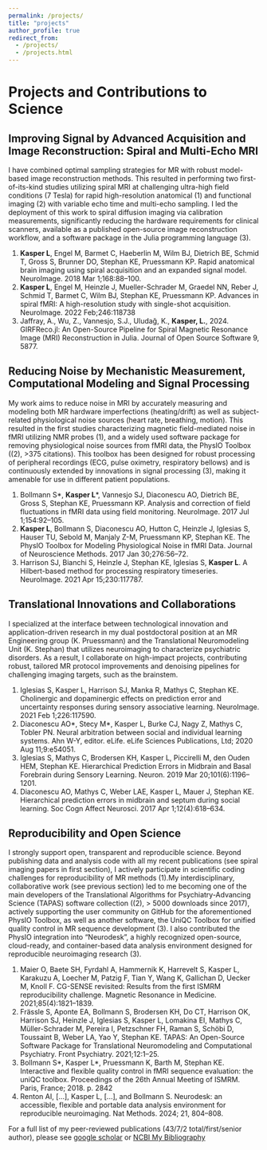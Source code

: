 ```yaml
---
permalink: /projects/
title: "projects"
author_profile: true
redirect_from: 
  - /projects/
  - /projects.html
---
```

# Projects and Contributions to Science


## Improving Signal by Advanced Acquisition and Image Reconstruction: Spiral and Multi-Echo MRI
I have combined optimal sampling strategies for MR with robust model-based image reconstruction methods. This resulted in performing two first-of-its-kind studies utilizing spiral MRI at challenging ultra-high field conditions (7 Tesla) for rapid high-resolution anatomical (1) and functional imaging (2) with variable echo time and multi-echo sampling. I led the deployment of this work to spiral diffusion imaging via calibration measurements, significantly reducing the hardware requirements for clinical scanners, available as a published open-source image reconstruction workflow, and a software package in the Julia programming language (3).

1.	**Kasper L**, Engel M, Barmet C, Haeberlin M, Wilm BJ, Dietrich BE, Schmid T, Gross S, Brunner DO, Stephan KE, Pruessmann KP. Rapid anatomical brain imaging using spiral acquisition and an expanded signal model. NeuroImage. 2018 Mar 1;168:88–100. 
2.	**Kasper L**, Engel M, Heinzle J, Mueller-Schrader M, Graedel NN, Reber J, Schmid T, Barmet C, Wilm BJ, Stephan KE, Pruessmann KP. Advances in spiral fMRI: A high-resolution study with single-shot acquisition. NeuroImage. 2022 Feb;246:118738
3.	Jaffray, A., Wu, Z., Vannesjo, S.J., Uludağ, K., **Kasper, L.**, 2024. GIRFReco.jl: An Open-Source Pipeline for Spiral Magnetic Resonance Image (MRI) Reconstruction in Julia. Journal of Open Source Software 9, 5877.


## Reducing Noise by Mechanistic Measurement, Computational Modeling and Signal Processing
My work aims to reduce noise in MRI by accurately measuring and modeling both MR hardware imperfections (heating/drift) as well as subject-related physiological noise sources (heart rate, breathing, motion). This resulted in the first studies characterizing magnetic field-mediated noise in fMRI utilizing NMR probes (1), and a widely used software package for removing physiological noise sources from fMRI data, the PhysIO Toolbox ((2), >375 citations). This toolbox has been designed for robust processing of peripheral recordings (ECG, pulse oximetry, respiratory bellows) and is continuously extended by innovations in signal processing (3), making it amenable for use in different patient populations.

1. Bollmann S*, **Kasper L***, Vannesjo SJ, Diaconescu AO, Dietrich BE, Gross S, Stephan KE, Pruessmann KP. Analysis and correction of field fluctuations in fMRI data using field monitoring. NeuroImage. 2017 Jul 1;154:92–105.
2. **Kasper L**, Bollmann S, Diaconescu AO, Hutton C, Heinzle J, Iglesias S, Hauser TU, Sebold M, Manjaly Z-M, Pruessmann KP, Stephan KE. The PhysIO Toolbox for Modeling Physiological Noise in fMRI Data. Journal of Neuroscience Methods. 2017 Jan 30;276:56–72.
3. Harrison SJ, Bianchi S, Heinzle J, Stephan KE, Iglesias S, **Kasper L**. A Hilbert-based method for processing respiratory timeseries. NeuroImage. 2021 Apr 15;230:117787.


##	Translational Innovations and Collaborations
I specialized at the interface between technological innovation and application-driven research in my dual postdoctoral position at an MR Engineering group (K. Pruessmann) and the Translational Neuromodeling Unit (K. Stephan) that utilizes neuroimaging to characterize psychiatric disorders. As a result, I collaborate on high-impact projects, contributing robust, tailored MR protocol improvements and denoising pipelines for challenging imaging targets, such as the brainstem.

1. Iglesias S, Kasper L, Harrison SJ, Manka R, Mathys C, Stephan KE. Cholinergic and dopaminergic effects on prediction error and uncertainty responses during sensory associative learning. NeuroImage. 2021 Feb 1;226:117590. 
2. Diaconescu AO*, Stecy M*, Kasper L, Burke CJ, Nagy Z, Mathys C, Tobler PN. Neural arbitration between social and individual learning systems. Ahn W-Y, editor. eLife. eLife Sciences Publications, Ltd; 2020 Aug 11;9:e54051. 
3. Iglesias S, Mathys C, Brodersen KH, Kasper L, Piccirelli M, den Ouden HEM, Stephan KE. Hierarchical Prediction Errors in Midbrain and Basal Forebrain during Sensory Learning. Neuron. 2019 Mar 20;101(6):1196–1201.
4. Diaconescu AO, Mathys C, Weber LAE, Kasper L, Mauer J, Stephan KE. Hierarchical prediction errors in midbrain and septum during social learning. Soc Cogn Affect Neurosci. 2017 Apr 1;12(4):618–634. 


## Reproducibility and Open Science
I strongly support open, transparent and reproducible science. Beyond publishing data and analysis code with all my recent publications (see spiral imaging papers in first section), I actively participate in scientific coding challenges for reproducibility of MR methods (1).My interdisciplinary, collaborative work (see previous section) led to me becoming one of the main developers of the Translational Algorithms for Psychiatry-Advancing Science (TAPAS) software collection ((2), > 5000 downloads since 2017), actively supporting the user community on GitHub for the aforementioned PhysIO Toolbox, as well as another software, the UniQC Toolbox for unified quality control in MR sequence development (3). I also contributed the PhysIO integration into “Neurodesk”, a highly recognized open-source, cloud-ready, and container-based data analysis environment designed for reproducible neuroimaging research (3).
 
1.	Maier O, Baete SH, Fyrdahl A, Hammernik K, Harrevelt S, Kasper L, Karakuzu A, Loecher M, Patzig F, Tian Y, Wang K, Gallichan D, Uecker M, Knoll F. CG-SENSE revisited: Results from the first ISMRM reproducibility challenge. Magnetic Resonance in Medicine. 2021;85(4):1821–1839. 
2.	Frässle S, Aponte EA, Bollmann S, Brodersen KH, Do CT, Harrison OK, Harrison SJ, Heinzle J, Iglesias S, Kasper L, Lomakina EI, Mathys C, Müller-Schrader M, Pereira I, Petzschner FH, Raman S, Schöbi D, Toussaint B, Weber LA, Yao Y, Stephan KE. TAPAS: An Open-Source Software Package for Translational Neuromodeling and Computational Psychiatry. Front Psychiatry. 2021;12:1–25. 
3.	Bollmann S*, Kasper L*, Pruessmann K, Barth M, Stephan KE. Interactive and flexible quality control in fMRI sequence evaluation: the uniQC toolbox. Proceedings of the 26th Annual Meeting of ISMRM. Paris, France; 2018. p. 2842
4.	Renton AI, [...], Kasper L, [...], and Bollmann S. Neurodesk: an accessible, flexible and portable data analysis environment for reproducible neuroimaging. Nat Methods. 2024; 21, 804–808.

For a full list of my peer-reviewed publications (43/7/2 total/first/senior author), please see [google scholar]() or [NCBI My Bibliography](https://www.ncbi.nlm.nih.gov/myncbi/lars.kasper.1/bibliography/public/)
